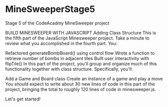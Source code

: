 # MineSweeperStage5
Stage 5 of the CodeAcadmy MineSweeper project 


BUILD MINESWEEPER WITH JAVASCRIPT
Adding Class Structure
This is the fifth part of the JavaScript Minesweeper project. Take a minute to review what you accomplished in the fourth part. You:

Refactored generateBombBoard() using control flow
Wrote a function to retrieve number of bombs in adjacent tiles
Built user interactivity with flipTile()
In this part of the project, you'll group and organize much of this functionality together with class structure. Specifically, you'll:

Add a Game and Board class
Create an instance of a game and play a move
You should expect to write about 30 new lines of code in this part of the project, bringing the total to roughly 120 lines of code in minesweeper.js.

Let's get started!
